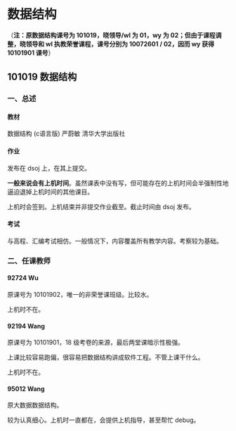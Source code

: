 # 数据结构

（**注：原数据结构课号为 101019，晓领导/wl 为 01，wy 为 02；但由于课程调整，晓领导和 wl 执教荣誉课程，课号分别为 10072601 / 02，因而 wy 获得 10101901 课号**）

## 101019 数据结构

### 一、总述

#### 教材

数据结构 (c语言版)  严蔚敏 清华大学出版社

#### 作业

发布在 dsoj 上，在其上提交。

**一般来说会有上机时间**。虽然课表中没有写，但可能存在的上机时间会半强制性地逼迫退掉上机时间的其他课目。

上机时会签到。上机结束并非提交作业截至。截止时间由 dsoj 发布。

#### 考试

与高程、汇编考试相仿。一般情况下，内容覆盖所有教学内容。考察较为基础。

### 二、任课教师

#### 92724 Wu

原课号为 10101902，唯一的非荣誉课班级。比较水。

上机时不在。

#### 92194 Wang

原课号为 10101901，18 级考卷的来源，最后两堂课暗示性极强。

上课比较容易跑偏，很容易把数据结构讲成软件工程。不管上课干什么。

上机时不在。

#### 95012 Wang

原大数据数据结构。

较为认真细心。上机时一直都在，会提供上机指导，甚至帮忙 debug。
